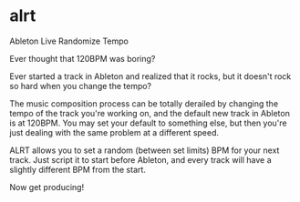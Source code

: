 # alrt
Ableton Live Randomize Tempo

Ever thought that 120BPM was boring?

Ever started a track in Ableton and realized that it rocks, but it doesn't rock so hard when you change the tempo?

The music composition process can be totally derailed by changing the tempo of the track you're working on, and the default new track in Ableton is at 120BPM.
You may set your default to something else, but then you're just dealing with the same problem at a different speed.

ALRT allows you to set a random (between set limits) BPM for your next track. Just script it to start before Ableton, and every track will have a slightly different BPM from the start.

Now get producing!
